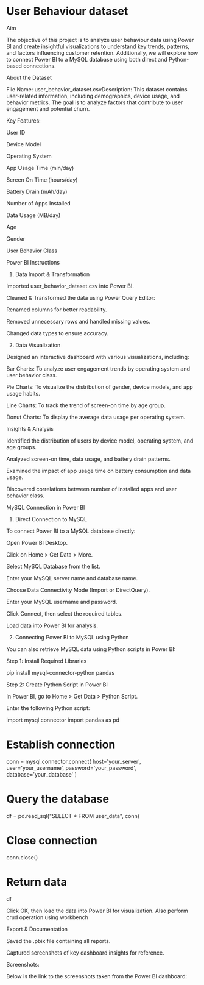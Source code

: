 # User Behaviour dataset

Aim

The objective of this project is to analyze user behaviour data using Power BI and create insightful visualizations to understand key trends, patterns, and factors influencing customer retention. Additionally, we will explore how to connect Power BI to a MySQL database using both direct and Python-based connections.

About the Dataset

File Name: user_behavior_dataset.csvDescription: This dataset contains user-related information, including demographics, device usage, and behavior metrics. The goal is to analyze factors that contribute to user engagement and potential churn.

Key Features:

User ID

Device Model

Operating System

App Usage Time (min/day)

Screen On Time (hours/day)

Battery Drain (mAh/day)

Number of Apps Installed

Data Usage (MB/day)

Age

Gender

User Behavior Class

Power BI Instructions

1. Data Import & Transformation

Imported user_behavior_dataset.csv into Power BI.

Cleaned & Transformed the data using Power Query Editor:

Renamed columns for better readability.

Removed unnecessary rows and handled missing values.

Changed data types to ensure accuracy.

2. Data Visualization

Designed an interactive dashboard with various visualizations, including:

Bar Charts: To analyze user engagement trends by operating system and user behavior class.

Pie Charts: To visualize the distribution of gender, device models, and app usage habits.

Line Charts: To track the trend of screen-on time by age group.

Donut Charts: To display the average data usage per operating system.

Insights & Analysis

Identified the distribution of users by device model, operating system, and age groups.

Analyzed screen-on time, data usage, and battery drain patterns.

Examined the impact of app usage time on battery consumption and data usage.

Discovered correlations between number of installed apps and user behavior class.

MySQL Connection in Power BI

1. Direct Connection to MySQL

To connect Power BI to a MySQL database directly:

Open Power BI Desktop.

Click on Home > Get Data > More.

Select MySQL Database from the list.

Enter your MySQL server name and database name.

Choose Data Connectivity Mode (Import or DirectQuery).

Enter your MySQL username and password.

Click Connect, then select the required tables.

Load data into Power BI for analysis.

2. Connecting Power BI to MySQL using Python

You can also retrieve MySQL data using Python scripts in Power BI:

Step 1: Install Required Libraries

pip install mysql-connector-python pandas

Step 2: Create Python Script in Power BI

In Power BI, go to Home > Get Data > Python Script.

Enter the following Python script:

import mysql.connector
import pandas as pd

# Establish connection
conn = mysql.connector.connect(
    host='your_server',
    user='your_username',
    password='your_password',
    database='your_database'
)

# Query the database
df = pd.read_sql("SELECT * FROM user_data", conn)

# Close connection
conn.close()

# Return data
df

Click OK, then load the data into Power BI for visualization.
Also perform crud operation using workbench

Export & Documentation

Saved the .pbix file containing all reports.

Captured screenshots of key dashboard insights for reference.

Screenshots:

Below is the link to the screenshots taken from the Power BI dashboard:



